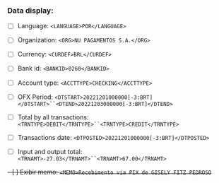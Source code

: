 ### Data display:

- [ ] Language: `<LANGUAGE>POR</LANGUAGE>`

- [ ] Organization: `<ORG>NU PAGAMENTOS S.A.</ORG>`

- [ ] Currency: `<CURDEF>BRL</CURDEF>`

- [ ] Bank id: `<BANKID>0260</BANKID>`

- [ ] Account type: `<ACCTTYPE>CHECKING</ACCTTYPE>`

- [ ] OFX Period: `<DTSTART>20221201000000[-3:BRT]</DTSTART>``<DTEND>20221203000000[-3:BRT]</DTEND>`

- [ ] Total by all transactions: `<TRNTYPE>DEBIT</TRNTYPE>``<TRNTYPE>CREDIT</TRNTYPE>`

- [ ] Transactions date: `<DTPOSTED>20221201000000[-3:BRT]</DTPOSTED>`

- [ ] Input and output total: `<TRNAMT>-27.03</TRNAMT>``<TRNAMT>67.00</TRNAMT>`

~~- [ ] Exibir memo: `<MEMO>Recebimento via PIX de GISELY FITZ PEDROSO`~~
